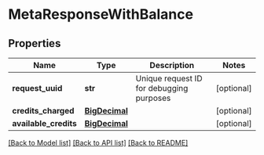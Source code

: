 # MetaResponseWithBalance

## Properties
Name | Type | Description | Notes
------------ | ------------- | ------------- | -------------
**request_uuid** | **str** | Unique request ID for debugging purposes | [optional] 
**credits_charged** | [**BigDecimal**](BigDecimal.md) |  | [optional] 
**available_credits** | [**BigDecimal**](BigDecimal.md) |  | [optional] 

[[Back to Model list]](../README.md#documentation-for-models) [[Back to API list]](../README.md#documentation-for-api-endpoints) [[Back to README]](../README.md)


